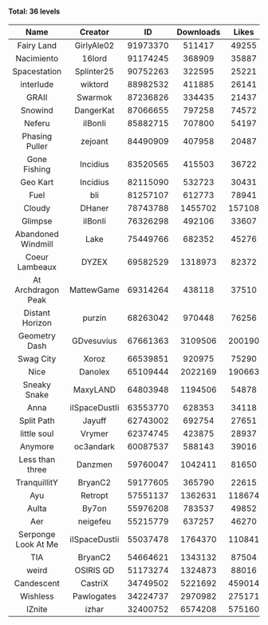 #### Total: 36 levels

| Name | Creator | ID | Downloads | Likes |
|:---:|:---:|:---:|:---:|:---:|
| Fairy Land | GirlyAle02 | 91973370 | 511417 | 49255
| Nacimiento | 16lord | 91174245 | 368909 | 35887
| Spacestation | Splinter25 | 90752263 | 322595 | 25221
| interlude | wiktord | 88982532 | 411885 | 26141
| GRAII | Swarmok | 87236826 | 334435 | 21437
| Snowind | DangerKat | 87066655 | 797258 | 74572
| Neferu | iIBonIi | 85882715 | 707800 | 54197
| Phasing Puller | zejoant | 84490909 | 407958 | 20487
| Gone Fishing | Incidius | 83520565 | 415503 | 36722
| Geo Kart | Incidius | 82115090 | 532723 | 30431
| Fuel | bli | 81257107 | 612773 | 78941
| Cloudy | DHaner | 78743788 | 1455702 | 157108
| Glimpse | iIBonIi | 76326298 | 492106 | 33607
| Abandoned Windmill | Lake | 75449766 | 682352 | 45276
| Coeur Lambeaux | DYZEX | 69582529 | 1318973 | 82372
| At Archdragon Peak | MattewGame | 69314264 | 438118 | 37510
| Distant Horizon | purzin | 68263042 | 970448 | 76256
| Geometry Dash | GDvesuvius | 67661363 | 3109506 | 200190
| Swag City | Xoroz | 66539851 | 920975 | 75290
| Nice | Danolex | 65109444 | 2022169 | 190663
| Sneaky Snake | MaxyLAND | 64803948 | 1194506 | 54878
| Anna | iISpaceDustIi | 63553770 | 628353 | 34118
| Split Path | Jayuff | 62743002 | 692754 | 27651
| little soul | Vrymer | 62374745 | 423875 | 28937
| Anymore | oc3andark | 60087537 | 588143 | 39016
| Less than three | Danzmen | 59760047 | 1042411 | 81650
| TranquillitY | BryanC2 | 59177605 | 365790 | 22615
| Ayu | Retropt | 57551137 | 1362631 | 118674
| Aulta | By7on | 55976208 | 783537 | 49852
| Aer | neigefeu | 55215779 | 637257 | 46270
| Serponge Look At Me | iISpaceDustIi | 55037478 | 1764370 | 110841
|  TIA | BryanC2 | 54664621 | 1343132 | 87504
| weird | OSIRIS GD | 51173274 | 1324873 | 88016
| Candescent | CastriX | 34749502 | 5221692 | 459014
| Wishless | Pawlogates | 34224737 | 2970982 | 275171
| IZnite | izhar | 32400752 | 6574208 | 575160
